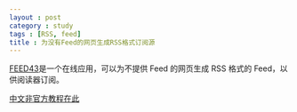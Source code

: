 ```yaml
---
layout : post
category : study
tags : [RSS, feed]
title : 为没有Feed的网页生成RSS格式订阅源
---
```


[FEED43](http://www.feed43.com/)是一个在线应用，可以为不提供 Feed 的网页生成 RSS 格式的 Feed，以供阅读器订阅。

[中文非官方教程在此](http://www.appinn.com/feed43/)
